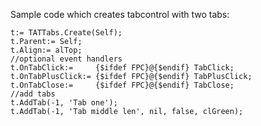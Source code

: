 Sample code which creates tabcontrol with two tabs:

    t:= TATTabs.Create(Self);
    t.Parent:= Self;
    t.Align:= alTop;                                   
    //optional event handlers
    t.OnTabClick:=     {$ifdef FPC}@{$endif} TabClick; 
    t.OnTabPlusClick:= {$ifdef FPC}@{$endif} TabPlusClick;
    t.OnTabClose:=     {$ifdef FPC}@{$endif} TabClose;
    //add tabs
    t.AddTab(-1, 'Tab one');
    t.AddTab(-1, 'Tab middle len', nil, false, clGreen);

